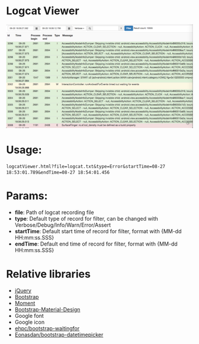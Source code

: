# Logcat Viewer

<img src="preview.png"></img>

# Usage:

```
logcatViewer.html?file=logcat.txt&type=Error&startTime=08-27 18:53:01.789&endTime=08-27 18:54:01.456
```

# Params:

 * __file__: Path of logcat recording file
 * __type__: Default type of record for filter, can be changed with Verbose/Debug/Info/Warn/Error/Assert
 * __startTime__: Default start time of record for filter, format with {MM-dd HH:mm:ss.SSS} 
 * __endTime__: Default end time of record for filter, format with {MM-dd HH:mm:ss.SSS}

# Relative libraries

* [jQuery](https://jquery.com/)
* [Bootstrap](http://getbootstrap.com/)
* [Moment](https://github.com/moment/moment)
* [Bootstrap-Material-Design](http://fezvrasta.github.io/bootstrap-material-design/)
* Google font
* Google icon
* [ehpc/bootstrap-waitingfor](https://github.com/ehpc/bootstrap-waitingfor)
* [Eonasdan/bootstrap-datetimepicker](https://github.com/Eonasdan/bootstrap-datetimepicker)

